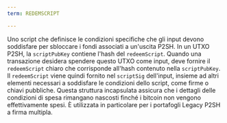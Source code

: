 ```yaml
---
term: REDEMSCRIPT

---
```

Uno script che definisce le condizioni specifiche che gli input devono soddisfare per sbloccare i fondi associati a un'uscita P2SH. In un UTXO P2SH, la `scriptPubKey` contiene l'hash del `redeemScript`. Quando una transazione desidera spendere questo UTXO come input, deve fornire il `redeemScript` chiaro che corrisponde all'hash contenuto nella `scriptPubKey`. Il `redeemScript` viene quindi fornito nel `scriptSig` dell'input, insieme ad altri elementi necessari a soddisfare le condizioni dello script, come firme o chiavi pubbliche. Questa struttura incapsulata assicura che i dettagli delle condizioni di spesa rimangano nascosti finché i bitcoin non vengono effettivamente spesi. È utilizzata in particolare per i portafogli Legacy P2SH a firma multipla.